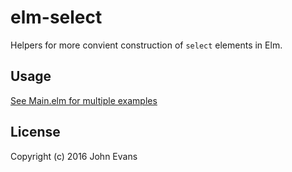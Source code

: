 # elm-select

Helpers for more convient construction of `select` elements in Elm.

## Usage

[See Main.elm for multiple examples](src/Main.elm)

## License

Copyright (c) 2016 John Evans

